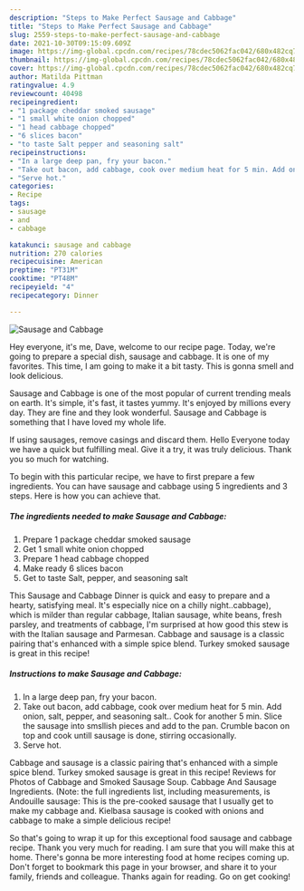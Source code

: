 ```yaml
---
description: "Steps to Make Perfect Sausage and Cabbage"
title: "Steps to Make Perfect Sausage and Cabbage"
slug: 2559-steps-to-make-perfect-sausage-and-cabbage
date: 2021-10-30T09:15:09.609Z
image: https://img-global.cpcdn.com/recipes/78cdec5062fac042/680x482cq70/sausage-and-cabbage-recipe-main-photo.jpg
thumbnail: https://img-global.cpcdn.com/recipes/78cdec5062fac042/680x482cq70/sausage-and-cabbage-recipe-main-photo.jpg
cover: https://img-global.cpcdn.com/recipes/78cdec5062fac042/680x482cq70/sausage-and-cabbage-recipe-main-photo.jpg
author: Matilda Pittman
ratingvalue: 4.9
reviewcount: 40498
recipeingredient:
- "1 package cheddar smoked sausage"
- "1 small white onion chopped"
- "1 head cabbage chopped"
- "6 slices bacon"
- "to taste Salt pepper and seasoning salt"
recipeinstructions:
- "In a large deep pan, fry your bacon."
- "Take out bacon, add cabbage, cook over medium heat for 5 min. Add onion, salt, pepper, and seasoning salt.. Cook for another 5 min. Slice the sausage into smsllish pieces and add to the pan. Crumble bacon on top and cook untill sausage is done, stirring occasionally."
- "Serve hot."
categories:
- Recipe
tags:
- sausage
- and
- cabbage

katakunci: sausage and cabbage 
nutrition: 270 calories
recipecuisine: American
preptime: "PT31M"
cooktime: "PT48M"
recipeyield: "4"
recipecategory: Dinner

---
```



![Sausage and Cabbage](https://img-global.cpcdn.com/recipes/78cdec5062fac042/680x482cq70/sausage-and-cabbage-recipe-main-photo.jpg)

Hey everyone, it's me, Dave, welcome to our recipe page. Today, we're going to prepare a special dish, sausage and cabbage. It is one of my favorites. This time, I am going to make it a bit tasty. This is gonna smell and look delicious.

Sausage and Cabbage is one of the most popular of current trending meals on earth. It's simple, it's fast, it tastes yummy. It's enjoyed by millions every day. They are fine and they look wonderful. Sausage and Cabbage is something that I have loved my whole life.

If using sausages, remove casings and discard them. Hello Everyone today we have a quick but fulfilling meal. Give it a try, it was truly delicious. Thank you so much for watching.


To begin with this particular recipe, we have to first prepare a few ingredients. You can have sausage and cabbage using 5 ingredients and 3 steps. Here is how you can achieve that.

<!--inarticleads1-->

##### The ingredients needed to make Sausage and Cabbage:

1. Prepare 1 package cheddar smoked sausage
1. Get 1 small white onion chopped
1. Prepare 1 head cabbage chopped
1. Make ready 6 slices bacon
1. Get to taste Salt, pepper, and seasoning salt


This Sausage and Cabbage Dinner is quick and easy to prepare and a hearty, satisfying meal. It's especially nice on a chilly night..cabbage), which is milder than regular cabbage, Italian sausage, white beans, fresh parsley, and treatments of cabbage, I'm surprised at how good this stew is with the Italian sausage and Parmesan. Cabbage and sausage is a classic pairing that's enhanced with a simple spice blend. Turkey smoked sausage is great in this recipe! 

<!--inarticleads2-->

##### Instructions to make Sausage and Cabbage:

1. In a large deep pan, fry your bacon.
1. Take out bacon, add cabbage, cook over medium heat for 5 min. Add onion, salt, pepper, and seasoning salt.. Cook for another 5 min. Slice the sausage into smsllish pieces and add to the pan. Crumble bacon on top and cook untill sausage is done, stirring occasionally.
1. Serve hot.


Cabbage and sausage is a classic pairing that's enhanced with a simple spice blend. Turkey smoked sausage is great in this recipe! Reviews for Photos of Cabbage and Smoked Sausage Soup. Cabbage And Sausage Ingredients. (Note: the full ingredients list, including measurements, is Andouille sausage: This is the pre-cooked sausage that I usually get to make my cabbage and. Kielbasa sausage is cooked with onions and cabbage to make a simple delicious recipe! 

So that's going to wrap it up for this exceptional food sausage and cabbage recipe. Thank you very much for reading. I am sure that you will make this at home. There's gonna be more interesting food at home recipes coming up. Don't forget to bookmark this page in your browser, and share it to your family, friends and colleague. Thanks again for reading. Go on get cooking!
